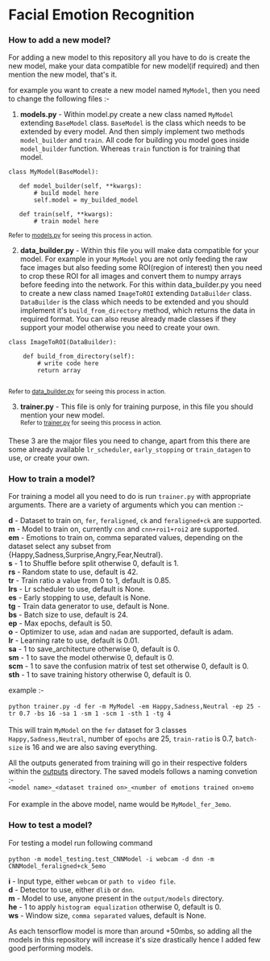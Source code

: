 # Facial Emotion Recognition
### How to add a new model?
For adding a new model to this repository all you have to do is create the new model, make your data compatible for new model(if required) and then mention the new model, that's it.

for example you want to create a new model named `MyModel`, then you need to change the following files :- <br>
1. **models.py** - Within model.py create a new class named `MyModel` extending `BaseModel` class. `BaseModel` is the class which needs to be extended by every model. And then simply implement two methods `model_builder` and `train`.
 All code for building you model goes inside `model_builder` function. Whereas `train` function is for training that model.
 
 ```
 class MyModel(BaseModel):
 
    def model_builder(self, **kwargs):
        # build model here
        self.model = my_builded_model
        
    def train(self, **kwargs):
        # train model here

 ```
 <sup>Refer to [models.py](https://github.com/greatsharma/Facial_Emotion_Recognition/blob/master/models.py) for seeing this process in action.</sup>

2. **data_builder.py** - Within this file you will make data compatible for your model. For example in your `MyModel` you are not only feeding the raw face images but also feeding some ROI(region of interest) then you need to crop these ROI for all images and convert them to numpy arrays before feeding into the network.
For this within data_builder.py you need to create a new class named `ImageToROI` extending `DataBuilder` class. `DataBuilder` is the class which needs to be extended and you should implement it's `build_from_directory` method, which returns the data in required format. You can also reuse already made classes if they support your model otherwise you need to create your own.

```
class ImageToROI(DataBuilder):

    def build_from_directory(self):
        # write code here
        return array
    
```
 <sup>Refer to [data_builder.py](https://github.com/greatsharma/Facial_Emotion_Recognition/blob/master/data_builder.py) for seeing this process in action.</sup>
 
3. **trainer.py** - This file is only for training purpose, in this file you should mention your new model.<br>
 <sup>Refer to [trainer.py](https://github.com/greatsharma/Facial_Emotion_Recognition/blob/master/trainer.py) for seeing this process in action.</sup>

These 3 are the major files you need to change, apart from this there are some already available `lr_scheduler`, `early_stopping` or `train_datagen` to use, or create your own.


### How to train a model?
For training a model all you need to do is run `trainer.py` with appropriate arguments. There are a variety of arguments which you can mention :-

**d** - Dataset to train on, `fer`, `feraligned`, `ck` and `feraligned+ck` are supported.<br>
**m** - Model to train on, currently `cnn` and `cnn+roi1+roi2` are supported.<br>
**em** - Emotions to train on, comma separated values, depending on the dataset select any subset from {Happy,Sadness,Surprise,Angry,Fear,Neutral}.<br>
**s** - 1 to Shuffle before split otherwise 0, default is 1.<br>
**rs** - Random state to use, default is 42.<br>
**tr** - Train ratio a value from 0 to 1, default is 0.85.<br>
**lrs** - Lr scheduler to use, default is None.<br>
**es** - Early stopping to use, default is None.<br>
**tg** - Train data generator to use, default is None.<br>
**bs** - Batch size to use, default is 24.<br>
**ep** - Max epochs, default is 50.<br>
**o** - Optimizer to use, `adam` and `nadam` are supported, default is adam.<br>
**lr** - Learning rate to use, default is 0.01.<br>
**sa** - 1 to save_architecture otherwise 0, default is 0.<br>
**sm** - 1 to save the model otherwise 0, default is 0.<br>
**scm** - 1 to save the confusion matrix of test set otherwise 0, default is 0.<br>
**sth** - 1 to save training history otherwise 0, default is 0.<br>

example :-<br><br>
`python trainer.py -d fer -m MyModel -em Happy,Sadness,Neutral -ep 25 -tr 0.7 -bs 16 -sa 1 -sm 1 -scm 1 -sth 1 -tg 4`<br><br>
This will train `MyModel` on the `fer` dataset for 3 classes `Happy,Sadness,Neutral`, number of `epochs` are 25, `train-ratio` is 0.7, `batch-size` is 16 and we are also saving everything.

All the outputs generated from training will go in their respective folders within the [outputs](https://github.com/greatsharma/Facial_Emotion_Recognition/tree/master/outputs) directory. The saved models follows a naming convetion :-<br>
`<model name>_<dataset trained on>_<number of emotions trained on>emo`<br><br>
For example in the above model, name would be `MyModel_fer_3emo`.



### How to test a model?
For testing a model run following command
<br><br>
`python -m model_testing.test_CNNModel -i webcam -d dnn -m CNNModel_feraligned+ck_5emo`

**i** - Input type, either `webcam` or `path to video file`.<br>
**d** - Detector to use, either `dlib` or `dnn`.<br>
**m** - Model to use, anyone present in the `output/models` directory.<br>
**he** - 1 to apply `histogram equalization` otherwise 0, default is 0.<br>
**ws** - Window size, `comma separated` values, default is None.<br>

As each tensorflow model is more than around +50mbs, so adding all the models in this repository will increase it's size drastically hence I added few good performing models.
